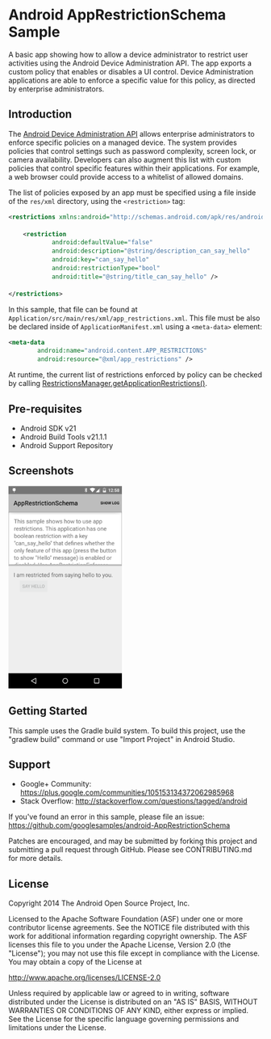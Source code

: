 Android AppRestrictionSchema Sample
===================================

A basic app showing how to allow a device administrator to restrict user
activities using the Android Device Administration API. The app exports
a custom policy that enables or disables a UI control. Device Administration
applications are able to enforce a specific value for this policy, as
directed by enterprise administrators.

Introduction
------------

The [Android Device Administration API][1] allows enterprise administrators to
enforce specific policies on a managed device. The system provides policies
that control settings such as password complexity, screen lock, or camera
availability. Developers can also augment this list with custom policies
that control specific features within their applications. For example,
a web browser could provide access to a whitelist of allowed domains.

The list of policies exposed by an app must be specified using a file
inside of the `res/xml` directory, using the `<restriction>` tag:

```xml
<restrictions xmlns:android="http://schemas.android.com/apk/res/android">

    <restriction
            android:defaultValue="false"
            android:description="@string/description_can_say_hello"
            android:key="can_say_hello"
            android:restrictionType="bool"
            android:title="@string/title_can_say_hello" />

</restrictions>
```

In this sample, that file can be found at
`Application/src/main/res/xml/app_restrictions.xml`. This file must be
also be declared inside of `ApplicationManifest.xml` using a `<meta-data>`
element:

```xml
<meta-data
        android:name="android.content.APP_RESTRICTIONS"
        android:resource="@xml/app_restrictions" />
```

At runtime, the current list of restrictions enforced by policy can be
checked by calling [RestrictionsManager.getApplicationRestrictions()][2].

[1]: http://developer.android.com/guide/topics/admin/device-admin.html
[2]: https://developer.android.com/reference/android/content/RestrictionsManager.html#getApplicationRestrictions()

Pre-requisites
--------------

- Android SDK v21
- Android Build Tools v21.1.1
- Android Support Repository

Screenshots
-------------

<img src="screenshots/main.png" height="400" alt="Screenshot"/> 

Getting Started
---------------

This sample uses the Gradle build system. To build this project, use the
"gradlew build" command or use "Import Project" in Android Studio.

Support
-------

- Google+ Community: https://plus.google.com/communities/105153134372062985968
- Stack Overflow: http://stackoverflow.com/questions/tagged/android

If you've found an error in this sample, please file an issue:
https://github.com/googlesamples/android-AppRestrictionSchema

Patches are encouraged, and may be submitted by forking this project and
submitting a pull request through GitHub. Please see CONTRIBUTING.md for more details.

License
-------

Copyright 2014 The Android Open Source Project, Inc.

Licensed to the Apache Software Foundation (ASF) under one or more contributor
license agreements.  See the NOTICE file distributed with this work for
additional information regarding copyright ownership.  The ASF licenses this
file to you under the Apache License, Version 2.0 (the "License"); you may not
use this file except in compliance with the License.  You may obtain a copy of
the License at

http://www.apache.org/licenses/LICENSE-2.0

Unless required by applicable law or agreed to in writing, software
distributed under the License is distributed on an "AS IS" BASIS, WITHOUT
WARRANTIES OR CONDITIONS OF ANY KIND, either express or implied.  See the
License for the specific language governing permissions and limitations under
the License.
